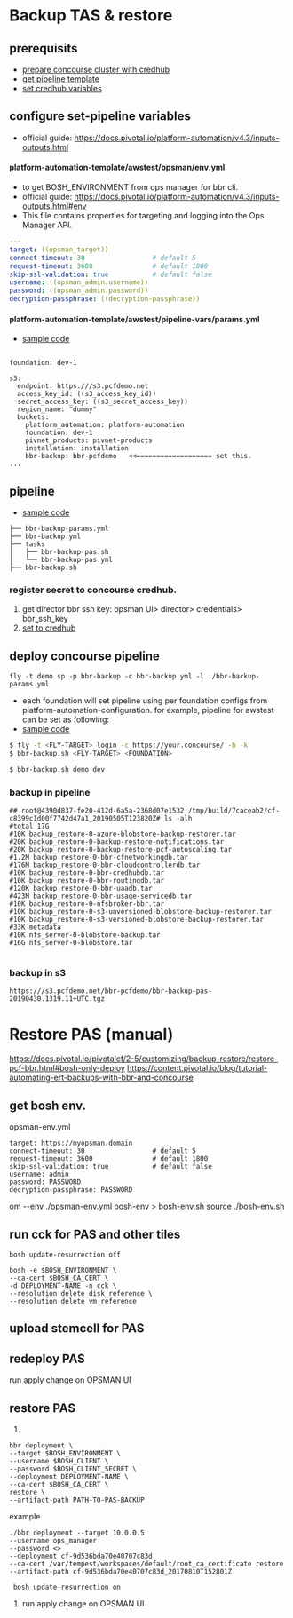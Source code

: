 # Backup TAS & restore

## prerequisits
- [prepare concourse cluster with credhub](/concourse-with-credhub.md)
- [get pipeline template](/platform-automation/get-pipeline-template.md)
- [set credhub variables](/platform-automation/set-credhub-variables.md)

## configure set-pipeline variables
- official guide: https://docs.pivotal.io/platform-automation/v4.3/inputs-outputs.html

#### platform-automation-template/awstest/opsman/env.yml
- to get BOSH_ENVIRONMENT from ops manager for bbr cli.
- official guide: https://docs.pivotal.io/platform-automation/v4.3/inputs-outputs.html#env
- This file contains properties for targeting and logging into the Ops Manager API. 
``` yaml
---
target: ((opsman_target))
connect-timeout: 30                 # default 5
request-timeout: 3600               # default 1800
skip-ssl-validation: true           # default false
username: ((opsman_admin.username))
password: ((opsman_admin.password))
decryption-passphrase: ((decryption-passphrase))
```


#### platform-automation-template/awstest/pipeline-vars/params.yml
- [sample code](https://github.com/myminseok/platform-automation-template/blob/master/dev/pipeline-vars/params.yml)
```

foundation: dev-1

s3:
  endpoint: https:///s3.pcfdemo.net
  access_key_id: ((s3_access_key_id))
  secret_access_key: ((s3_secret_access_key))
  region_name: "dummy"
  buckets:
    platform_automation: platform-automation
    foundation: dev-1
    pivnet_products: pivnet-products
    installation: installation
    bbr-backup: bbr-pcfdemo   <<=================== set this.
...

```


## pipeline
- [sample code](https://github.com/myminseok/platform-automation-template)
```
├── bbr-backup-params.yml
├── bbr-backup.yml
├── tasks
│   ├── bbr-backup-pas.sh
│   └── bbr-backup-pas.yml
├── bbr-backup.sh
```
###  register secret to concourse credhub.
1. get director bbr ssh key: opsman UI> director> credentials> bbr_ssh_key
2. [set to credhub](/platform-automation/set-credhub-variables.md)


## deploy concourse pipeline
```
fly -t demo sp -p bbr-backup -c bbr-backup.yml -l ./bbr-backup-params.yml
```
- each foundation will set pipeline using per foundation configs from platform-automation-configuration. for example, pipeline for awstest can be set as following:
- [sample code](https://github.com/myminseok/platform-automation-template/bbr-backup.sh)

``` bash
$ fly -t <FLY-TARGET> login -c https://your.concourse/ -b -k
$ bbr-backup.sh <FLY-TARGET> <FOUNDATION>

$ bbr-backup.sh demo dev
```



### backup in pipeline
```
## root@4390d837-fe20-412d-6a5a-2368d07e1532:/tmp/build/7caceab2/cf-c8399c1d00f7742d47a1_20190505T123820Z# ls -alh
#total 17G
#10K backup_restore-0-azure-blobstore-backup-restorer.tar
#20K backup_restore-0-backup-restore-notifications.tar
#20K backup_restore-0-backup-restore-pcf-autoscaling.tar
#1.2M backup_restore-0-bbr-cfnetworkingdb.tar
#176M backup_restore-0-bbr-cloudcontrollerdb.tar
#10K backup_restore-0-bbr-credhubdb.tar
#10K backup_restore-0-bbr-routingdb.tar
#120K backup_restore-0-bbr-uaadb.tar
#423M backup_restore-0-bbr-usage-servicedb.tar
#10K backup_restore-0-nfsbroker-bbr.tar
#10K backup_restore-0-s3-unversioned-blobstore-backup-restorer.tar
#10K backup_restore-0-s3-versioned-blobstore-backup-restorer.tar
#33K metadata
#10K nfs_server-0-blobstore-backup.tar
#16G nfs_server-0-blobstore.tar


```
### backup in s3
```
https:///s3.pcfdemo.net/bbr-pcfdemo/bbr-backup-pas-20190430.1319.11+UTC.tgz

```

# Restore PAS (manual)
https://docs.pivotal.io/pivotalcf/2-5/customizing/backup-restore/restore-pcf-bbr.html#bosh-only-deploy
https://content.pivotal.io/blog/tutorial-automating-ert-backups-with-bbr-and-concourse

## get bosh env.
opsman-env.yml
```
target: https://myopsman.domain
connect-timeout: 30                 # default 5
request-timeout: 3600               # default 1800
skip-ssl-validation: true           # default false
username: admin
password: PASSWORD
decryption-passphrase: PASSWORD

```
om --env ./opsman-env.yml  bosh-env > bosh-env.sh
source ./bosh-env.sh


## run cck for PAS and other tiles
```
bosh update-resurrection off
 
bosh -e $BOSH_ENVIRONMENT \
--ca-cert $BOSH_CA_CERT \
-d DEPLOYMENT-NAME -n cck \
--resolution delete_disk_reference \
--resolution delete_vm_reference
```

## upload stemcell for PAS

## redeploy PAS
run apply change on OPSMAN UI


## restore PAS
1.
```
bbr deployment \
--target $BOSH_ENVIRONMENT \
--username $BOSH_CLIENT \
--password $BOSH_CLIENT_SECRET \
--deployment DEPLOYMENT-NAME \
--ca-cert $BOSH_CA_CERT \
restore \
--artifact-path PATH-TO-PAS-BACKUP
```
example
```
./bbr deployment --target 10.0.0.5 
--username ops_manager 
--password <> 
--deployment cf-9d536bda70e40707c83d 
--ca-cert /var/tempest/workspaces/default/root_ca_certificate restore 
--artifact-path cf-9d536bda70e40707c83d_20170810T152801Z

```

```
 bosh update-resurrection on
```


1. run apply change on OPSMAN UI




